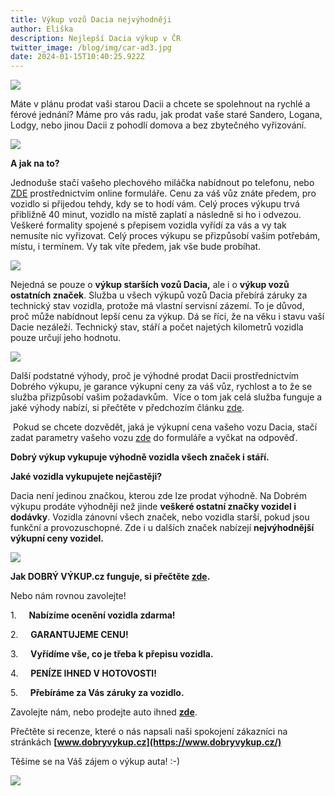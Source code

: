 ```yaml
---
title: Výkup vozů Dacia nejvýhodněji
author: Eliška
description: Nejlepší Dacia výkup v ČR
twitter_image: /blog/img/car-ad3.jpg
date: 2024-01-15T10:40:25.922Z
---
```

![](/blog/img/dacia-duster.jpg)

M﻿áte v plánu prodat vaši starou Dacii a chcete se spolehnout na rychlé a férové jednání? M﻿áme pro vás radu, jak prodat vaše staré Sandero, Logana, Lodgy, nebo jinou Dacii z pohodlí domova a bez zbytečného vyřizování. 

![](/blog/img/info-icon.png)

**A jak na to?**

Jednoduše stačí vašeho plechového miláčka nabídnout po telefonu, nebo [ZDE](https://www.dobryvykup.cz/) prostřednictvím online formuláře. Cenu za váš vůz znáte předem, pro vozidlo si přijedou tehdy, kdy se to hodí vám. Celý proces výkupu trvá přibližně 40 minut, vozidlo na místě zaplatí a následně si ho i odvezou. Veškeré formality spojené s přepisem vozidla vyřídí za vás a vy tak nemusíte nic vyřizovat. Celý proces výkupu se přizpůsobí vašim potřebám, místu, i termínem. Vy tak víte předem, jak vše bude probíhat.

![](/blog/img/sandero.jpg)

Nejedná se pouze o **výkup starších vozů Dacia,** ale i o **výkup vozů ostatních značek**. Služba u všech výkupů vozů Dacia přebírá záruky za technický stav vozidla, protože má vlastní servisní zázemí. To je důvod, proč může nabídnout lepší cenu za výkup. Dá se říci, že na věku i stavu vaší Dacie nezáleží. Technický stav, stáří a počet najetých kilometrů vozidla pouze určují jeho hodnotu. 

![](/blog/img/malé-money.jpg)

Další podstatné výhody, proč je výhodné prodat Dacii prostřednictvím Dobrého výkupu, je garance výkupní ceny za váš vůz, rychlost a to že se služba přizpůsobí vašim požadavkům.  Více o tom jak celá služba funguje a jaké výhody nabízí, si přečtěte v předchozím článku [zde](https://www.dobryvykup.cz/blog/2021/06/mobiln%C3%AD-v%C3%BDkup-cesta-jak-nejl%C3%A9pe-prodat-auto). 

 Pokud se chcete dozvědět, jaká je výkupní cena vašeho vozu Dacia, stačí zadat parametry vašeho vozu [zde](https://www.dobryvykup.cz/#bottom) do formuláře a vyčkat na odpověď.  

**Dobrý výkup vykupuje výhodně vozidla všech značek i stáří.**

**Jaké vozidla vykupujete nejčastěji?**

Dacia není jedinou značkou, kterou zde lze prodat výhodně. Na Dobrém výkupu prodáte výhodněji než jinde **veškeré ostatní značky vozidel i dodávky**. Vozidla zánovní všech značek, nebo vozidla starší, pokud jsou funkční a provozuschopné. Zde i u dalších značek nabízejí **nejvýhodnější výkupní ceny vozidel.** 

![](/blog/img/obrázek1.jpg)

**Jak DOBRÝ VÝKUP.cz funguje, si přečtěte [zde](https://www.dobryvykup.cz/blog/2021/06/mobiln%C3%AD-v%C3%BDkup-cesta-jak-nejl%C3%A9pe-prodat-auto).**

Nebo nám rovnou zavolejte!

1.     **Nabízíme ocenění vozidla zdarma!**

2.     **GARANTUJEME CENU!**

3.     **Vyřídíme vše, co je třeba k přepisu vozidla.**

4.     **PENÍZE IHNED V HOTOVOSTI!**

5.     **Přebíráme za Vás záruky za vozidlo.**

Zavolejte nám, nebo prodejte auto ihned **[zde](https://www.dobryvykup.cz/#bottom)**.

Přečtěte si recenze, které o nás napsali naši spokojení zákazníci na stránkách **[www.dobryvykup.cz](https://www.dobryvykup.cz/)**

Těšíme se na Váš zájem o výkup auta! :-)

![](/blog/img/car-ad3.jpg)